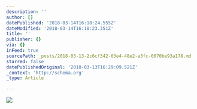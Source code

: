 ```yaml
---
description: ''
author: []
datePublished: '2018-03-14T16:18:24.555Z'
dateModified: '2018-03-14T16:18:23.351Z'
title: ''
publisher: {}
via: {}
inFeed: true
sourcePath: _posts/2018-03-13-2c6cf342-03e4-48e2-a3fc-0070be93a178.md
starred: false
datePublishedOriginal: '2018-03-13T16:29:09.521Z'
_context: 'http://schema.org'
_type: Article

---
```

![](https://the-grid-user-content.s3-us-west-2.amazonaws.com/dd665fc5-324c-4486-8dde-46ef5483ee7c.jpg)
